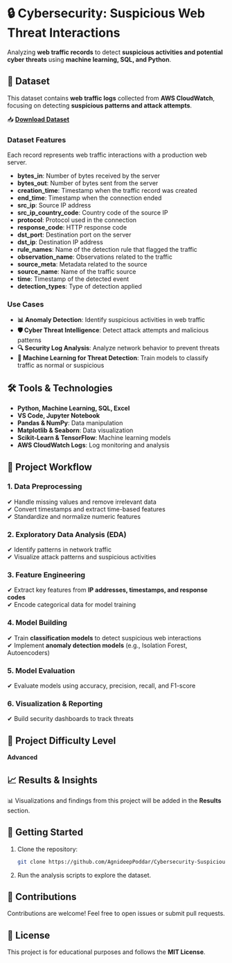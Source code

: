 # 🔒 Cybersecurity: Suspicious Web Threat Interactions  
Analyzing **web traffic records** to detect **suspicious activities and potential cyber threats** using **machine learning, SQL, and Python**.  

## 📂 Dataset  
This dataset contains **web traffic logs** collected from **AWS CloudWatch**, focusing on detecting **suspicious patterns and attack attempts**.  

📥 **[Download Dataset](https://drive.google.com/file/d/1zdnm7BMe_IHsKM0x_4BjApdYIEL2XbYV/view?usp=sharing)**  

### **Dataset Features**  
Each record represents web traffic interactions with a production web server.  

- **bytes_in**: Number of bytes received by the server  
- **bytes_out**: Number of bytes sent from the server  
- **creation_time**: Timestamp when the traffic record was created  
- **end_time**: Timestamp when the connection ended  
- **src_ip**: Source IP address  
- **src_ip_country_code**: Country code of the source IP  
- **protocol**: Protocol used in the connection  
- **response_code**: HTTP response code  
- **dst_port**: Destination port on the server  
- **dst_ip**: Destination IP address  
- **rule_names**: Name of the detection rule that flagged the traffic  
- **observation_name**: Observations related to the traffic  
- **source_meta**: Metadata related to the source  
- **source_name**: Name of the traffic source  
- **time**: Timestamp of the detected event  
- **detection_types**: Type of detection applied  

### **Use Cases**  
- **📊 Anomaly Detection**: Identify suspicious activities in web traffic  
- **🛡️ Cyber Threat Intelligence**: Detect attack attempts and malicious patterns  
- **🔍 Security Log Analysis**: Analyze network behavior to prevent threats  
- **🧠 Machine Learning for Threat Detection**: Train models to classify traffic as normal or suspicious  

## 🛠️ Tools & Technologies  
- **Python, Machine Learning, SQL, Excel**  
- **VS Code, Jupyter Notebook**  
- **Pandas & NumPy**: Data manipulation  
- **Matplotlib & Seaborn**: Data visualization  
- **Scikit-Learn & TensorFlow**: Machine learning models  
- **AWS CloudWatch Logs**: Log monitoring and analysis  

## 🚀 Project Workflow  
### **1. Data Preprocessing**  
✔ Handle missing values and remove irrelevant data  
✔ Convert timestamps and extract time-based features  
✔ Standardize and normalize numeric features  

### **2. Exploratory Data Analysis (EDA)**  
✔ Identify patterns in network traffic  
✔ Visualize attack patterns and suspicious activities  

### **3. Feature Engineering**  
✔ Extract key features from **IP addresses, timestamps, and response codes**  
✔ Encode categorical data for model training  

### **4. Model Building**  
✔ Train **classification models** to detect suspicious web interactions  
✔ Implement **anomaly detection models** (e.g., Isolation Forest, Autoencoders)  

### **5. Model Evaluation**  
✔ Evaluate models using accuracy, precision, recall, and F1-score  

### **6. Visualization & Reporting**  
✔ Build security dashboards to track threats  

## 📌 Project Difficulty Level  
**Advanced**  

## 📈 Results & Insights  
📊 Visualizations and findings from this project will be added in the **Results** section.  

## 🔧 Getting Started  
1. Clone the repository:  
   ```sh
   git clone https://github.com/AgnideepPoddar/Cybersecurity-Suspicious-Web-Threat-Interactions.git
   ```  
2. Run the analysis scripts to explore the dataset.  

## 🤝 Contributions  
Contributions are welcome! Feel free to open issues or submit pull requests.  

## 📜 License  
This project is for educational purposes and follows the **MIT License**.  
